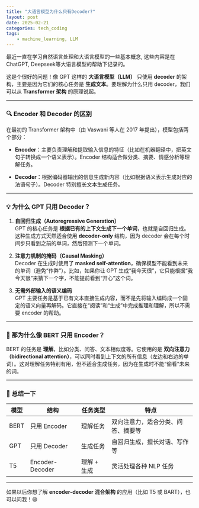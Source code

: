 ```yaml
---
title: "大语言模型为什么只有Decoder?"
layout: post
date: 2025-02-21
categories: tech_coding
tags:
    - machine_learning, LLM
---
```


最近一直在学习自然语言处理和大语言模型的一些基本概念, 这些内容是在ChatGPT, Deepseek等大语言模型的帮助下记录的。


这是个很好的问题！像 GPT 这样的 **大语言模型（LLM）** 只使用 **decoder** 的架构，主要是因为它们的核心任务是 **生成文本**。要理解为什么只用 decoder，我们可以从 **Transformer 架构** 的原理说起。

---

### 🔍 **Encoder 和 Decoder 的区别**

在最初的 Transformer 架构中（由 Vaswani 等人在 2017 年提出），模型包括两个部分：

- **Encoder**：主要负责理解和提取输入信息的特征（比如在机器翻译中，把英文句子转换成一个语义表示）。Encoder 结构适合做分类、摘要、情感分析等理解任务。

- **Decoder**：根据编码器输出的信息生成新内容（比如根据语义表示生成对应的法语句子）。Decoder 特别擅长文本生成任务。

---

### 💡 **为什么 GPT 只用 Decoder？**

1. **自回归生成（Autoregressive Generation）**  
   GPT 的核心任务是 **根据已有的上下文生成下一个单词**，也就是自回归生成。这种生成方式天然适合使用 **decoder-only** 结构，因为 decoder 会在每个时间步只看到之前的单词，然后预测下一个单词。

2. **注意力机制的掩码（Causal Masking）**  
   Decoder 在生成时使用了 **masked self-attention**，确保模型不能看到未来的单词（避免“作弊”）。比如，如果你让 GPT 生成“我今天很”，它只能根据“我今天很”来猜下一个字，不能提前看到“开心”这个词。

3. **无需外部输入的语义编码**  
   GPT 主要任务是基于已有文本直接生成内容，而不是先将输入编码成一个固定的语义向量再解码。它直接在“阅读”和“生成”中完成推理和理解，所以不需要 encoder 的帮助。

---

### 🔗 **那为什么像 BERT 只用 Encoder？**

BERT 的任务是 **理解**，比如分类、问答、文本相似度等。它使用的是 **双向注意力（bidirectional attention）**，可以同时看到上下文的所有信息（左边和右边的单词）。这对理解任务特别有用，但不适合生成任务，因为在生成时不能“偷看”未来的词。

---

### 🚀 **总结一下**

| 模型  | 结构         | 任务类型        | 特点                               |
|------|--------------|----------------|------------------------------------|
| BERT | 只用 Encoder  | 理解任务        | 双向注意力，适合分类、问答、摘要等 |
| GPT  | 只用 Decoder  | 生成任务        | 自回归生成，擅长对话、写作等       |
| T5   | Encoder-Decoder | 理解 + 生成 | 灵活处理各种 NLP 任务              |

---

如果以后你想了解 **encoder-decoder 混合架构** 的应用（比如 T5 或 BART），也可以问我！😄

